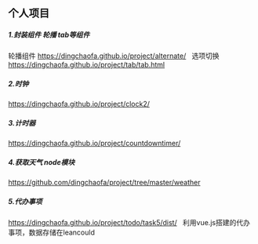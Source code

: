 ## 个人项目
##### 1.封装组件 轮播 tab等组件  
轮播组件 https://dingchaofa.github.io/project/alternate/  
选项切换 https://dingchaofa.github.io/project/tab/tab.html
##### 2.时钟
https://dingchaofa.github.io/project/clock2/
##### 3.计时器
https://dingchaofa.github.io/project/countdowntimer/
##### 4.获取天气 node模块
https://github.com/dingchaofa/project/tree/master/weather

##### 5.代办事项  
https://dingchaofa.github.io/project/todo/task5/dist/  
利用vue.js搭建的代办事项，数据存储在leancould
